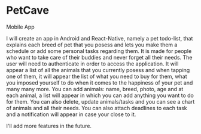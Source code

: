# PetCave
Mobile App

I will create an app in Android and React-Native, namely a pet todo-list, that explains each breed of pet that you posess and lets you make them a schedule or add some personal tasks regarding them. It is made for people who want to take care of their buddies and never forget all their needs.
The user will need to authenticate in order to access the application.
It will appear a list of all the animals that you currently posess and when tapping one of them, it will appear the list of what you need to buy for them, what you imposed yourself to do when it comes to the happiness of your pet and many many more.
You can add animals: name, breed, photo, age and at each animal, a list will appear in which you can add anything you want to do for them.
You can also delete, update animals/tasks and you can see a chart of animals and all their needs. You can also attach deadlines to each task and a notification will appear in case your close to it.

I'll add more features in the future. 
